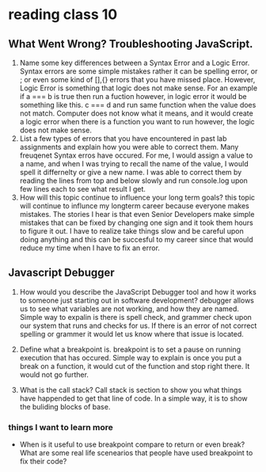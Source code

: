 # reading class 10

## What Went Wrong? Troubleshooting JavaScript.

1. Name some key differences between a Syntax Error and a Logic Error.
Syntax errors are some simple mistakes rather it can be spelling error, or ; or even some kind of [],{} errors that you have missed place. However, Logic Error is something that logic does not make sense. For an example if a === b is true then run a fuction however, in logic error it would be something like this. c === d and run same function when the value does not match. Computer does not know what it means, and it would create a logic error when there is a function you want to run however, the logic does not make sense.
2. List a few types of errors that you have encountered in past lab assignments and explain how you were able to correct them.
Many freuqenet Syntax erros have occured. For me, I would assign a value to a name, and when I was trying to recall the name of the value, I would spell it differnelty or give a new name. I was able to correct them by reading the lines from top and below slowly and run console.log upon few lines each to see what result I get. 
3. How will this topic continue to influence your long term goals?
this topic will continue to influnce my longterm career because everyone makes mistakes. The stories I hear is that even Senior Developers make simple mistakes that can be fixed by changing one sign and it took them hours to figure it out. I have to realize take things slow and be careful upon doing anything and this can be succesful to my career since that would reduce my time when I have to fix an error.

## Javascript Debugger
1. How would you describe the JavaScript Debugger tool and how it works to someone just starting out in software development?
debugger allows us to see what variables are not working, and how they are named. Simple way to expalin is there is spell check, and grammer check upon our system that runs and checks for us. If there is an error of not correct spelling or grammer it would let us know where that issue is located.

2. Define what a breakpoint is.
breakpoint is to set a pause on running execution that has occured. Simple way to explain is once you put a break on a function, it would cut of the function and stop right there. It would not go further.
3. What is the call stack?
Call stack is section to show you what things have happended to get that line of code. In a simple way, it is to show the buliding blocks of base.

### things I want to learn more 
- When is it useful to use breakpoint compare to return or even break? What are some real life scenearios that people have used breakpoint to fix their code?